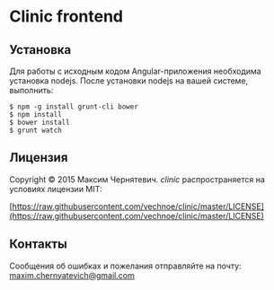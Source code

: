 Clinic frontend
===============

Установка
---------
Для работы с исходным кодом Angular-приложения
необходима установка nodejs.
После установки nodejs на вашей системе, выполнить:

```
$ npm -g install grunt-cli bower
$ npm install
$ bower install
$ grunt watch
```

Лицензия
--------

Copyright &copy; 2015 Максим Чернятевич.
*clinic* распространяется на условиях лицензии MIT:

[https://raw.githubusercontent.com/vechnoe/clinic/master/LICENSE](https://raw.githubusercontent.com/vechnoe/clinic/master/LICENSE) 


Контакты
--------       
Сообщения об ошибках и пожелания отправляйте на почту:
[maxim.chernyatevich@gmail.com](mailto:maxim.chernyatevich@gmail.com)
